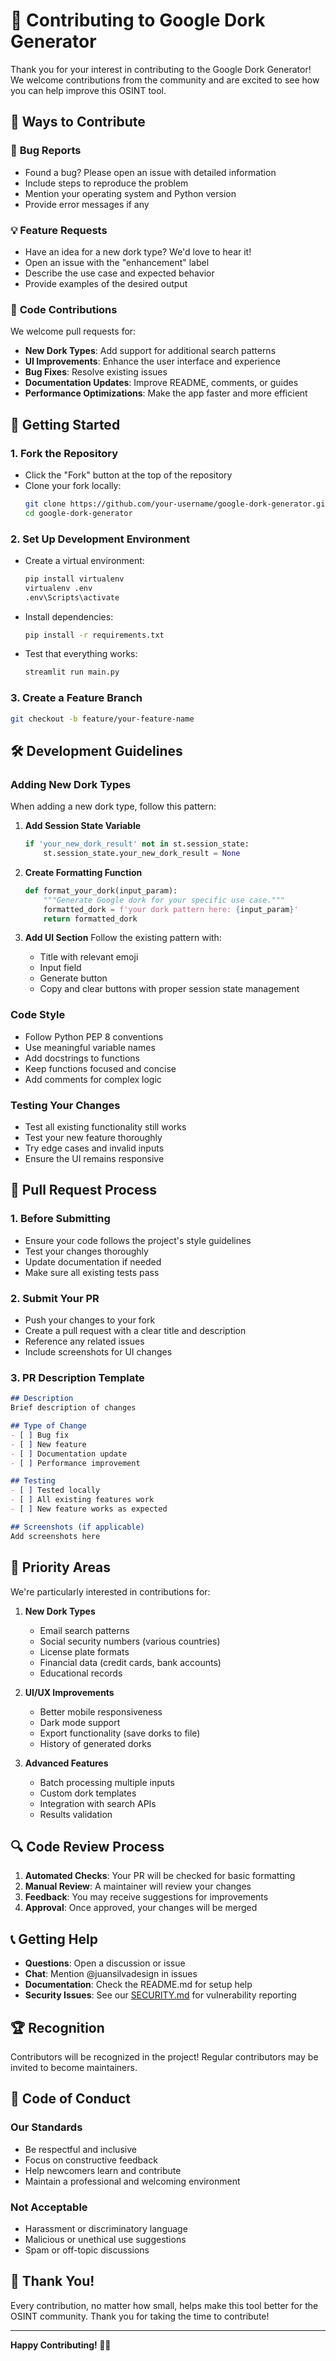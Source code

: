 # 🤝 Contributing to Google Dork Generator

Thank you for your interest in contributing to the Google Dork Generator! We welcome contributions from the community and are excited to see how you can help improve this OSINT tool.

## 🌟 Ways to Contribute

### 🐛 **Bug Reports**
- Found a bug? Please open an issue with detailed information
- Include steps to reproduce the problem
- Mention your operating system and Python version
- Provide error messages if any

### 💡 **Feature Requests**
- Have an idea for a new dork type? We'd love to hear it!
- Open an issue with the "enhancement" label
- Describe the use case and expected behavior
- Provide examples of the desired output

### 🔧 **Code Contributions**
We welcome pull requests for:
- **New Dork Types**: Add support for additional search patterns
- **UI Improvements**: Enhance the user interface and experience
- **Bug Fixes**: Resolve existing issues
- **Documentation Updates**: Improve README, comments, or guides
- **Performance Optimizations**: Make the app faster and more efficient

## 🚀 Getting Started

### 1. **Fork the Repository**
- Click the "Fork" button at the top of the repository
- Clone your fork locally:
  ```bash
  git clone https://github.com/your-username/google-dork-generator.git
  cd google-dork-generator
  ```

### 2. **Set Up Development Environment**
- Create a virtual environment:
  ```cmd
  pip install virtualenv
  virtualenv .env
  .env\Scripts\activate
  ```
- Install dependencies:
  ```cmd
  pip install -r requirements.txt
  ```
- Test that everything works:
  ```cmd
  streamlit run main.py
  ```

### 3. **Create a Feature Branch**
```bash
git checkout -b feature/your-feature-name
```

## 🛠️ Development Guidelines

### **Adding New Dork Types**
When adding a new dork type, follow this pattern:

1. **Add Session State Variable**
   ```python
   if 'your_new_dork_result' not in st.session_state:
       st.session_state.your_new_dork_result = None
   ```

2. **Create Formatting Function**
   ```python
   def format_your_dork(input_param):
       """Generate Google dork for your specific use case."""
       formatted_dork = f'your dork pattern here: {input_param}'
       return formatted_dork
   ```

3. **Add UI Section**
   Follow the existing pattern with:
   - Title with relevant emoji
   - Input field
   - Generate button
   - Copy and clear buttons with proper session state management

### **Code Style**
- Follow Python PEP 8 conventions
- Use meaningful variable names
- Add docstrings to functions
- Keep functions focused and concise
- Add comments for complex logic

### **Testing Your Changes**
- Test all existing functionality still works
- Test your new feature thoroughly
- Try edge cases and invalid inputs
- Ensure the UI remains responsive

## 📝 Pull Request Process

### 1. **Before Submitting**
- Ensure your code follows the project's style guidelines
- Test your changes thoroughly
- Update documentation if needed
- Make sure all existing tests pass

### 2. **Submit Your PR**
- Push your changes to your fork
- Create a pull request with a clear title and description
- Reference any related issues
- Include screenshots for UI changes

### 3. **PR Description Template**
```markdown
## Description
Brief description of changes

## Type of Change
- [ ] Bug fix
- [ ] New feature
- [ ] Documentation update
- [ ] Performance improvement

## Testing
- [ ] Tested locally
- [ ] All existing features work
- [ ] New feature works as expected

## Screenshots (if applicable)
Add screenshots here
```

## 🎯 Priority Areas

We're particularly interested in contributions for:

1. **New Dork Types**
   - Email search patterns
   - Social security numbers (various countries)
   - License plate formats
   - Financial data (credit cards, bank accounts)
   - Educational records

2. **UI/UX Improvements**
   - Better mobile responsiveness
   - Dark mode support
   - Export functionality (save dorks to file)
   - History of generated dorks

3. **Advanced Features**
   - Batch processing multiple inputs
   - Custom dork templates
   - Integration with search APIs
   - Results validation

## 🔍 Code Review Process

1. **Automated Checks**: Your PR will be checked for basic formatting
2. **Manual Review**: A maintainer will review your changes
3. **Feedback**: You may receive suggestions for improvements
4. **Approval**: Once approved, your changes will be merged

## 📞 Getting Help

- **Questions**: Open a discussion or issue
- **Chat**: Mention @juansilvadesign in issues
- **Documentation**: Check the README.md for setup help
- **Security Issues**: See our [SECURITY.md](SECURITY.md) for vulnerability reporting

## 🏆 Recognition

Contributors will be recognized in the project! Regular contributors may be invited to become maintainers.

## 📜 Code of Conduct

### Our Standards
- Be respectful and inclusive
- Focus on constructive feedback
- Help newcomers learn and contribute
- Maintain a professional and welcoming environment

### Not Acceptable
- Harassment or discriminatory language
- Malicious or unethical use suggestions
- Spam or off-topic discussions

## 🎉 Thank You!

Every contribution, no matter how small, helps make this tool better for the OSINT community. Thank you for taking the time to contribute!

---

**Happy Contributing! 🚀✨**